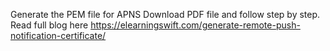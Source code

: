 Generate the PEM file for APNS Download PDF file and follow step by step.
Read full blog here
https://elearningswift.com/generate-remote-push-notification-certificate/
